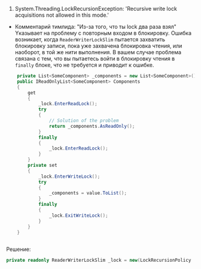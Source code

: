
1. System.Threading.LockRecursionException: 'Recursive write lock acquisitions not allowed in this mode.'
- Комментарий тимлида: "Из-за того, что ты lock два раза взял"
Yказывает на проблему с повторным входом в блокировку. Ошибка возникает, когда `ReaderWriterLockSlim` пытается захватить блокировку записи, пока уже захвачена блокировка чтения, или наоборот, в той же нити выполнения. В вашем случае проблема связана с тем, что вы пытаетесь войти в блокировку чтения в `finally` блоке, что не требуется и приводит к ошибке.

```csharp
    private List<SomeComponent> _components = new List<SomeComponent>();
    public IReadOnlyList<SomeComponent> Components
    {
        get
        {
            _lock.EnterReadLock();
            try
            {
	            // Solution of the problem
                return _components.AsReadOnly(); 
            }
            finally
            {
                _lock.EnterReadLock();
            }
        }
        private set
        {
            _lock.EnterWriteLock();
            try
            {
                _components = value.ToList();
            }
            finally
            {
                _lock.ExitWriteLock();
            }
        }
    }
    
```

Решение: 
```csharp
private readonly ReaderWriterLockSlim _lock = new(LockRecursionPolicy .SupportsRecursion);
``` 
